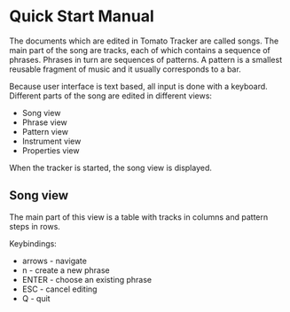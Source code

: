 Quick Start Manual
==================

The documents which are edited in Tomato Tracker are called songs. The main
part of the song are tracks, each of which contains a sequence of phrases.
Phrases in turn are sequences of patterns. A pattern is a smallest reusable
fragment of music and it usually corresponds to a bar.

Because user interface is text based, all input is done with a keyboard.
Different parts of the song are edited in different views:
* Song view
* Phrase view
* Pattern view
* Instrument view
* Properties view

When the tracker is started, the song view is displayed.

Song view
---------

The main part of this view is a table with tracks in columns and pattern steps
in rows.

Keybindings:
* arrows - navigate
* n - create a new phrase
* ENTER - choose an existing phrase
* ESC - cancel editing
* Q - quit

